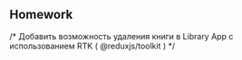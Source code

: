 ## Homework

/*
    Добавить возможность удаления книги в Library App с использованием RTK ( @reduxjs/toolkit )
*/ 